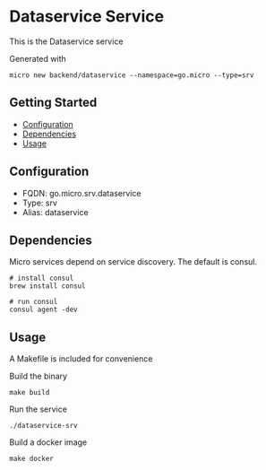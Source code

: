 # Dataservice Service

This is the Dataservice service

Generated with

```
micro new backend/dataservice --namespace=go.micro --type=srv
```

## Getting Started

- [Configuration](#configuration)
- [Dependencies](#dependencies)
- [Usage](#usage)

## Configuration

- FQDN: go.micro.srv.dataservice
- Type: srv
- Alias: dataservice

## Dependencies

Micro services depend on service discovery. The default is consul.

```
# install consul
brew install consul

# run consul
consul agent -dev
```

## Usage

A Makefile is included for convenience

Build the binary

```
make build
```

Run the service
```
./dataservice-srv
```

Build a docker image
```
make docker
```